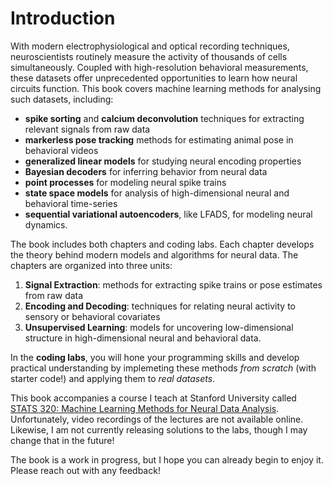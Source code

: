 # Introduction

With modern electrophysiological and optical recording techniques, neuroscientists routinely measure the activity of  thousands of cells simultaneously.  Coupled with high-resolution behavioral measurements, these datasets offer unprecedented opportunities to learn how neural circuits function.  This book covers machine learning methods for analysing such datasets, including:
- **spike sorting** and **calcium deconvolution** techniques for extracting relevant signals from raw data
- **markerless pose tracking** methods for estimating animal pose in behavioral videos
- **generalized linear models** for studying neural encoding properties
- **Bayesian decoders** for inferring behavior from neural data
- **point processes** for modeling neural spike trains
- **state space models** for analysis of high-dimensional neural and behavioral time-series
- **sequential variational autoencoders**, like LFADS, for modeling neural dynamics.

The book includes both chapters and coding labs. Each chapter develops the theory behind modern models and algorithms for neural data. The chapters are organized into three units:
1. **Signal Extraction**: methods for extracting spike trains or pose estimates from raw data
2. **Encoding and Decoding**: techniques for relating neural activity to sensory or behavioral covariates
3. **Unsupervised Learning**: models for uncovering low-dimensional structure in high-dimensional neural and behavioral data.

In the **coding labs**, you will hone your programming skills and develop practical understanding by implemeting these methods _from scratch_ (with starter code!) and applying them to _real datasets_.

This book accompanies a course I teach at Stanford University called [STATS 320: Machine Learning Methods for Neural Data Analysis](https://explorecourses.stanford.edu/search?view=catalog&filter-coursestatus-Active=on&page=0&catalog=&academicYear=&q=STATS+320&collapse=). Unfortunately, video recordings of the lectures are not available online. Likewise, I am not currently releasing solutions to the labs, though I may change that in the future!

The book is a work in progress, but I hope you can already begin to enjoy it. Please reach out with any feedback!
